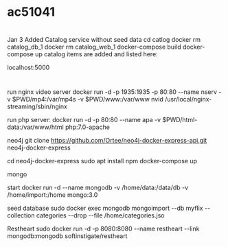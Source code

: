 # ac51041
#
Jan 3
Added Catalog service without seed data
cd catlog
docker rm catalog_db_1
docker rm catalog_web_1
docker-compose build
docker-compose up
catalog items are added and listed here:

localhost:5000

#
run nginx video server
docker run -d -p 1935:1935 -p 80:80 --name nserv -v $PWD/mp4:/var/mp4s -v $PWD/www:/var/www nvid /usr/local/nginx-streaming/sbin/nginx



run php server:
docker run -d -p 80:80 --name apa -v $PWD/html-data:/var/www/html php:7.0-apache


neo4j
git clone https://github.com/Ortee/neo4j-docker-express-api.git neo4j-docker-express

cd neo4j-docker-express
sudo apt install npm
docker-compose up


mongo

start
docker run -d --name mongodb -v /home/data:/data/db -v /home/import:/home mongo:3.0

seed database
sudo docker  exec  mongodb mongoimport --db myflix --collection categories --drop --file /home/categories.jso


Restheart
sudo docker run -d -p 8080:8080 --name restheart --link mongodb:mongodb softinstigate/restheart


